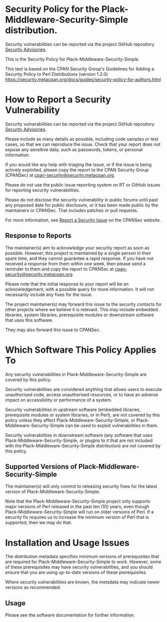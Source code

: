# Security Policy for the Plack-Middleware-Security-Simple distribution.

Security vulnerabilities can be reported via the project GitHub
repository [Security Advisories](https://github.com/robrwo/Plack-Middleware-Security-Simple/security/advisories).

This is the Security Policy for Plack-Middleware-Security-Simple.

This text is based on the CPAN Security Group's Guidelines for Adding
a Security Policy to Perl Distributions (version 1.2.0)
https://security.metacpan.org/docs/guides/security-policy-for-authors.html

# How to Report a Security Vulnerability

Security vulnerabilities can be reported via the project GitHub
repository [Security Advisories](https://github.com/robrwo/Plack-Middleware-Security-Simple/security/advisories).

Please include as many details as possible, including code samples
or test cases, so that we can reproduce the issue.  Check that your
report does not expose any sensitive data, such as passwords,
tokens, or personal information.

If you would like any help with triaging the issue, or if the issue
is being actively exploited, please copy the report to the CPAN
Security Group (CPANSec) at <cpan-security@security.metacpan.org>.

Please *do not* use the public issue reporting system on RT or
GitHub issues for reporting security vulnerabilities.

Please do not disclose the security vulnerability in public forums
until past any proposed date for public disclosure, or it has been
made public by the maintainers or CPANSec.  That includes patches or
pull requests.

For more information, see
[Report a Security Issue](https://security.metacpan.org/docs/report.html)
on the CPANSec website.

## Response to Reports

The maintainer(s) aim to acknowledge your security report as soon as
possible.  However, this project is maintained by a single person in
their spare time, and they cannot guarantee a rapid response.  If you
have not received a response from them within one week, then
please send a reminder to them and copy the report to CPANSec at
<cpan-security@security.metacpan.org>.

Please note that the initial response to your report will be an
acknowledgement, with a possible query for more information.  It
will not necessarily include any fixes for the issue.

The project maintainer(s) may forward this issue to the security
contacts for other projects where we believe it is relevant.  This
may include embedded libraries, system libraries, prerequisite
modules or downstream software that uses this software.

They may also forward this issue to CPANSec.

# Which Software This Policy Applies To

Any security vulnerabilities in Plack-Middleware-Security-Simple are
covered by this policy.

Security vulnerabilities are considered anything that allows users
to execute unauthorised code, access unauthorised resources, or to
have an adverse impact on accessibility or performance of a system.

Security vulnerabilities in upstream software (embedded libraries,
prerequisite modules or system libraries, or in Perl), are not covered
by this policy unless they affect Plack-Middleware-Security-Simple, or
Plack-Middleware-Security-Simple can be used to exploit
vulnerabilities in them.

Security vulnerabilities in downstream software (any software that
uses Plack-Middleware-Security-Simple, or plugins to it that are not
included with the Plack-Middleware-Security-Simple distribution) are
not covered by this policy.

## Supported Versions of Plack-Middleware-Security-Simple

The maintainer(s) will only commit to releasing security fixes for
the latest version of Plack-Middleware-Security-Simple.

Note that the Plack-Middleware-Security-Simple project only supports major
versions of Perl released in the past ten (10) years, even though
Plack-Middleware-Security-Simple will run on older versions of Perl.  If a
security fix requires us to increase the minimum version of Perl that
is supported, then we may do that.

# Installation and Usage Issues

The distribution metadata specifies minimum versions of prerequisites
that are required for Plack-Middleware-Security-Simple to work.
However, some of these prerequisites may have security
vulnerabilities, and you should ensure that you are using up-to-date
versions of these prerequisites.

Where security vulnerabilities are known, the metadata may indicate
newer versions as recommended.

## Usage

Please see the software documentation for further information.
